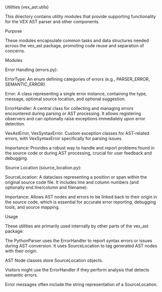 Utilities (vex_ast.utils)

This directory contains utility modules that provide supporting functionality for the VEX AST parser and other components.

Purpose

These modules encapsulate common tasks and data structures needed across the vex_ast package, promoting code reuse and separation of concerns.

Modules

Error Handling (errors.py):

ErrorType: An enum defining categories of errors (e.g., PARSER_ERROR, SEMANTIC_ERROR).

Error: A class representing a single error instance, containing the type, message, optional source location, and optional suggestion.

ErrorHandler: A central class for collecting and managing errors encountered during parsing or AST processing. It allows registering observers and can optionally raise exceptions immediately upon error detection.

VexAstError, VexSyntaxError: Custom exception classes for AST-related errors, with VexSyntaxError specifically for parsing issues.

Importance: Provides a robust way to handle and report problems found in the source code or during AST processing, crucial for user feedback and debugging.

Source Location (source_location.py):

SourceLocation: A dataclass representing a position or span within the original source code file. It includes line and column numbers (and optionally end line/column and filename).

Importance: Allows AST nodes and errors to be linked back to their origin in the source code, which is essential for accurate error reporting, debugging tools, and source mapping.

Usage

These utilities are primarily used internally by other parts of the vex_ast package:

The PythonParser uses the ErrorHandler to report syntax errors or issues during AST conversion. It uses SourceLocation to tag generated AST nodes with their origin.

AST Node classes store SourceLocation objects.

Visitors might use the ErrorHandler if they perform analysis that detects semantic errors.

Error messages often include the string representation of a SourceLocation.
